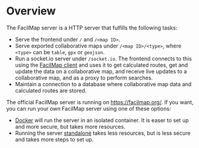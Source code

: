 # Overview

The FacilMap server is a HTTP server that fulfills the following tasks:
* Serve the frontend under `/` and `/<map ID>`.
* Serve exported collaborative maps under `/<map ID>/<type>`, where `<type>` can be `table`, `gpx` or `geojson`.
* Run a socket.io server under `/socket.io`. The frontend connects to this using the [FacilMap client](../client/) and uses it to get calculated routes, get and update the data on a collaborative map, and receive live updates to a collaborative map, and as a proxy to perform searches.
* Maintain a connection to a database where collaborative map data and calculated routes are stored.

The official FacilMap server is running on https://facilmap.org/. If you want, you can run your own FacilMap server using one of these options:
* [Docker](./docker) will run the server in an isolated container. It is easer to set up and more secure, but takes more resources.
* Running the server [standalone](./standalone) takes less resources, but is less secure and takes more steps to set up.